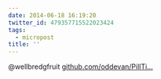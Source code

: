 ```yaml
---
date: 2014-06-18 16:19:20
twitter_id: 479357715522023424
tags:
  - micropost
title: ''
---
```


@wellbredgfruit [github.com/oddevan/PillTi…](https://github.com/oddevan/PillTimer/issues/18)
